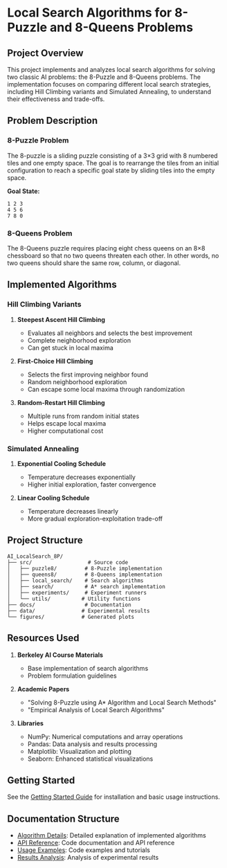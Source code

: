 # Local Search Algorithms for 8-Puzzle and 8-Queens Problems

## Project Overview
This project implements and analyzes local search algorithms for solving two classic AI problems: the 8-Puzzle and 8-Queens problems. The implementation focuses on comparing different local search strategies, including Hill Climbing variants and Simulated Annealing, to understand their effectiveness and trade-offs.

## Problem Description

### 8-Puzzle Problem
The 8-puzzle is a sliding puzzle consisting of a 3×3 grid with 8 numbered tiles and one empty space. The goal is to rearrange the tiles from an initial configuration to reach a specific goal state by sliding tiles into the empty space.

**Goal State:**
```
1 2 3
4 5 6
7 8 0
```

### 8-Queens Problem
The 8-Queens puzzle requires placing eight chess queens on an 8×8 chessboard so that no two queens threaten each other. In other words, no two queens should share the same row, column, or diagonal.

## Implemented Algorithms

### Hill Climbing Variants
1. **Steepest Ascent Hill Climbing**
   - Evaluates all neighbors and selects the best improvement
   - Complete neighborhood exploration
   - Can get stuck in local maxima

2. **First-Choice Hill Climbing**
   - Selects the first improving neighbor found
   - Random neighborhood exploration
   - Can escape some local maxima through randomization

3. **Random-Restart Hill Climbing**
   - Multiple runs from random initial states
   - Helps escape local maxima
   - Higher computational cost

### Simulated Annealing
1. **Exponential Cooling Schedule**
   - Temperature decreases exponentially
   - Higher initial exploration, faster convergence

2. **Linear Cooling Schedule**
   - Temperature decreases linearly
   - More gradual exploration-exploitation trade-off

## Project Structure
```
AI_LocalSearch_8P/
├── src/                  # Source code
│   ├── puzzle8/         # 8-Puzzle implementation
│   ├── queens8/         # 8-Queens implementation
│   ├── local_search/    # Search algorithms
│   ├── search/          # A* search implementation
│   ├── experiments/     # Experiment runners
│   └── utils/          # Utility functions
├── docs/                # Documentation
├── data/               # Experimental results
└── figures/            # Generated plots
```

## Resources Used
1. **Berkeley AI Course Materials**
   - Base implementation of search algorithms
   - Problem formulation guidelines

2. **Academic Papers**
   - "Solving 8-Puzzle using A* Algorithm and Local Search Methods"
   - "Empirical Analysis of Local Search Algorithms"

3. **Libraries**
   - NumPy: Numerical computations and array operations
   - Pandas: Data analysis and results processing
   - Matplotlib: Visualization and plotting
   - Seaborn: Enhanced statistical visualizations

## Getting Started
See the [Getting Started Guide](guides/getting_started.md) for installation and basic usage instructions.

## Documentation Structure
- [Algorithm Details](algorithms/README.md): Detailed explanation of implemented algorithms
- [API Reference](api/README.md): Code documentation and API reference
- [Usage Examples](examples/README.md): Code examples and tutorials
- [Results Analysis](results/README.md): Analysis of experimental results 